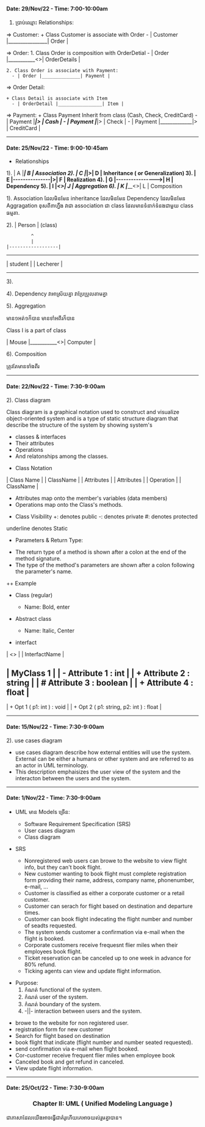 #### Date: 29/Nov/22 - Time: 7:00-10:00am

1. ប្រាប់ឈ្មោះ Relationships:

  => Customer:
     + Class Customer is associate with Order
        - | Customer |________________| Order |

  => Order:
    1. Class Order is composition with OrderDetial
      - | Order |___________<>| OrderDetails |

    2. Class Order is associate with Payment:
      - | Order |______________| Payment |

  => Order Detail:

    + Class Detail is associate with Item
      - | OrderDetail |________________| Item |

  => Payment:
    + Class Payment Inherit from class (Cash, Check, CreditCard)
      - | Payment |_____________|> | Cash |
      - | Payment |_____________|> | Check |
      - | Payment |_____________|> | CreditCard |

-----------------------------------------------

#### Date: 25/Nov/22 - Time: 9:00-10:45am

* Relationships

1). | A |_________________| B | Association
2). | C |_______________|>| D | Inheritance ( or Generalization) 
3). | E |---------------|>| F | Realization
4). | G |---------------->| H | Dependency
5). | I |_______________<>| J | Aggregation
6). | K |_______________<>| L | Composition

1). Association
ដែលមិនមែន inheritance
ដែលមិនមែន Dependency
ដែលមិនមែន Aggragation
ខុសពី៣ហ្នឹង វាជា association
ជា class ដែលមានទំនាក់ទំនងជាមួយ class ធម្មតា.

2).     | Person | (class)

             ^
             |
    |------------------|
------------     ------------
| student  |     | Lecherer |
------------     ------------

3). 

4). Dependency
វាអាស្រ័យគ្នា
វាប្រែប្រួលតាមគ្នា

5). Aggregation

មាន១អត់១ក៏បាន មានទាំអពីរក៏បាន

Class I is a part of class

| Mouse |___________<>| Computer |

6). Composition

ត្រូវតែមានទាំងពីរ

-----------------------------------------------

#### Date: 22/Nov/22 - Time: 7:30-9:00am

2). Class diagram

Class diagram is a graphical notation used to construct and visualize object-oriented system and is a type of static structure diagram that describe the structure of the system by showing system's
+ classes & interfaces
+ Their attributes
+ Operations
+ And relatonships among the classes.

* Class Notation

| Class Name |  | ClassName |
| Attributes |  | Attributes |
| Operation |
                | ClassName |

- Attributes map onto the member's variables (data members)
- Operations map onto the Class's methods.

* Class Visibility
+: denotes public
-: denotes private
#: denotes protected

underline denotes Static

* Parameters & Return Type:
- The return type of a method is shown after a colon at the end of the method signature.
- The type of the method's parameters are shown after a colon following the parameter's name.

++ Example

- Class (regular)
  + Name: Bold, enter
- Abstract class
  + Name: Italic, Center

- interfact

|  <<Interfac>>  |
|  InterfactName |

|       MyClass 1     |
| - Attribute 1 : int |
| + Attribute 2 : string |
| # Attribute 3 : boolean |
| + Attribute 4 : float |
-------------------------
| + Opt 1 ( p1: int ) : void |
| + Opt 2 ( p1: string, p2: int ) : float |

-----------------------------------------------

#### Date: 15/Nov/22 - Time: 7:30-9:00am

2). use cases diagram

  - use cases diagram describe how external entities will use the system. External can be either a humans or other system and are referred to as an actor in UML terminology.
  - This description emphaisizes the user view of the system and the interacton between the users and the system.

-----------------------------------------------

#### Date: 1/Nov/22 - Time: 7:30-9:00am

+ UML មាន Models ច្រើន:
  - Software Requirement Specification (SRS)
  - User cases diagram
  - Class diagram

+ SRS 

  + Nonregistered web users can browe to the website to view flight info, but they can't book flight.
  + New customer wanting to book flight must complete registration form providing their name, address, company name, phonenumber, e-mail, ...
  + Customer is classified as either a corporate customer or a retail customer.
  + Customer can serach for flight based on destination and departure times.
  + Customer can book flight indecating the flight number and number of seadts requested.
  + The system sends customer a confirmation via e-mail when the flight is booked.
  + Corporate customers receive frequesnt flier miles when their employees book flight.
  + Ticket reservation can be canceled up to one week in advance for 80% refund.
  + Ticking agents can view and update flight information.

* Purpose:
  1. កំណត់ functional of the system.
  2. កំណត់ user of the system.
  3. កំណត់ boundary of the system.
  4. -||- interaction between users and the system.

- browe to the website for non registered user.
- registration form for new customer
- Search for flight based on destination
- book flight that indicate (flight number and number seated requested).
- send confirmation via e-mail when flight booked.
- Cor-customer receive frequent flier miles when employee book
- Canceled book and get refund in canceled.
- View update flight information.

-----------------------------------------------

#### Date: 25/Oct/22 - Time: 7:30-9:00am

### <center> Chapter II: UML ( Unified Modeling Language ) </center>

ជាភាសាដែលយើងអាចធ្វើជាគំរូហើយគេអាចយល់រួមគ្នាបាន។